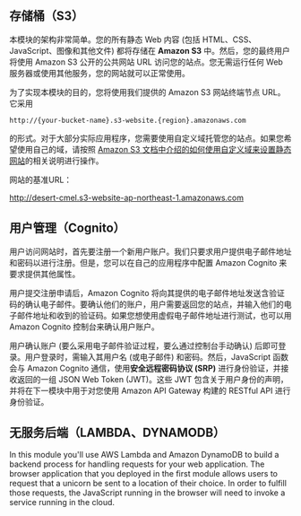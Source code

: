 ## 存储桶（S3）



本模块的架构非常简单。您的所有静态 Web 内容 (包括 HTML、CSS、JavaScript、图像和其他文件) 都将存储在 **Amazon S3** 中。然后，您的最终用户将使用 Amazon S3 公开的公共网站 URL 访问您的站点。您无需运行任何 Web 服务器或使用其他服务，您的网站就可以正常使用。

为了实现本模块的目的，您将使用我们提供的 Amazon S3 网站终端节点 URL。它采用

 `http://{your-bucket-name}.s3-website.{region}.amazonaws.com` 

的形式。对于大部分实际应用程序，您需要使用自定义域托管您的站点。如果您希望使用自己的域，请按照 [Amazon S3 文档中介绍的如何使用自定义域来设置静态网站](http://docs.aws.amazon.com/AmazonS3/latest/dev/website-hosting-custom-domain-walkthrough.html)的相关说明进行操作。



网站的基准URL：

 http://desert-cmel.s3-website-ap-northeast-1.amazonaws.com



## 用户管理（Cognito）

用户访问网站时，首先要注册一个新用户账户。我们只要求用户提供电子邮件地址和密码以进行注册。但是，您可以在自己的应用程序中配置 Amazon Cognito 来要求提供其他属性。

用户提交注册申请后，Amazon Cognito 将向其提供的电子邮件地址发送含验证码的确认电子邮件。要确认他们的账户，用户需要返回您的站点，并输入他们的电子邮件地址和收到的验证码。如果您想使用虚假电子邮件地址进行测试，也可以用 Amazon Cognito 控制台来确认用户账户。

用户确认账户 (要么采用电子邮件验证过程，要么通过控制台手动确认) 后即可登录。用户登录时，需输入其用户名 (或电子邮件) 和密码。然后，JavaScript 函数会与 Amazon Cognito 通信，使用**安全远程密码协议 (SRP)** 进行身份验证，并接收返回的一组 JSON Web Token (JWT)。这些 JWT 包含关于用户身份的声明，并将在下一模块中用于对您使用 Amazon API Gateway 构建的 RESTful API 进行身份验证。



## 无服务后端（LAMBDA、DYNAMODB）

In this module you'll use AWS Lambda and Amazon DynamoDB to build a backend process for handling requests for your web application. The browser application that you deployed in the first module allows users to request that a unicorn be sent to a location of their choice. In order to fulfill those requests, the JavaScript running in the browser will need to invoke a service running in the cloud.